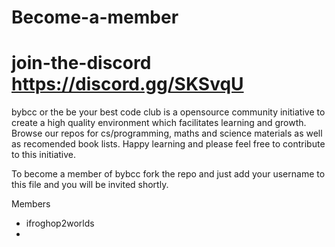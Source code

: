 # Become-a-member
# join-the-discord https://discord.gg/SKSvqU
bybcc or the be your best code club is a opensource community initiative to create a high quality environment which facilitates learning and growth. Browse our repos for cs/programming, maths and science materials as well as recomended book lists. Happy learning and please feel free to contribute to this initiative.

To become a member of bybcc fork the repo and just add your username to this file and you will be invited shortly.

Members
- ifroghop2worlds
-
